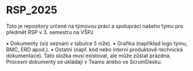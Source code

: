 # RSP_2025
Toto je repository určené na týmovou práci a spolupráci našeho týmu pro předmět RSP v 3. semestru na VŠPJ



▪ Dokumenty (viz seznam v tabulce 5 níže).
▪ Grafika (například logo týmu, BMC, ERD apod.).
▪ Ostatní (např. kód nebo interní produktově-technická dokumentace). Tato složka musí existovat, ale může zůstat prázdná. Procesní dokumenty se ukládají v Teams anebo ve ScrumDesku.
